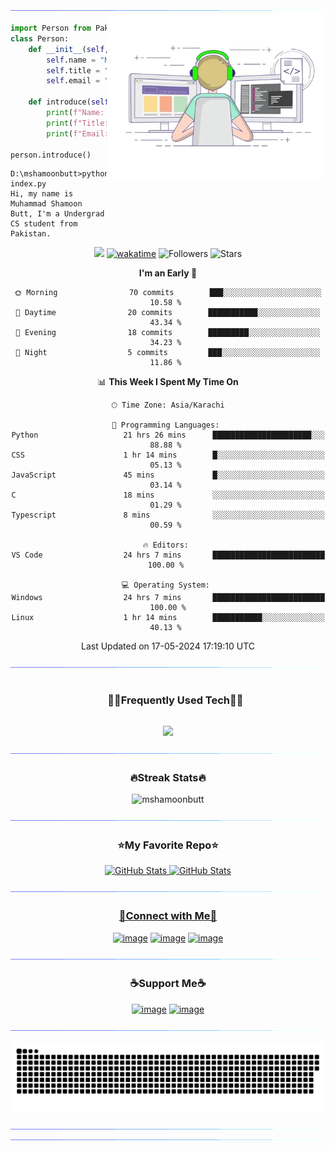 <!--
- !! Thank you for keeping this sign !!
- Original Creation by Deri Kurniawan (Deri-Kurniawan)
- Github Repository: https://github.com/Deri-Kurniawan/Deri-Kurniawan
- ⭐ Don't forget to give a star ⭐
-->

<!--x axis divider-->
<img src="/assets/images/horizontal-divider-gradient.gif">

<picture> 
<a href="https://media.giphy.com/media/SWoSkN6DxTszqIKEqv/giphy.gif" alt="Developer">
<img src="/assets//images/developer.webp" align="right" width="350">
</a>
</picture>

```python
import Person from Pakistan
class Person:
    def __init__(self, name, title, email):
        self.name = "Muhammad Shamoon Butt"
        self.title = "Undergrad CS Student"
        self.email = "buttshamoon175@gmail.com"

    def introduce(self):
        print(f"Name: {self.name}")
        print(f"Title: {self.title}")
        print(f"Email: {self.email}")

person.introduce()

```

```terminal
D:\mshamoonbutt>python index.py
Hi, my name is Muhammad Shamoon Butt, I'm a Undergrad CS student from Pakistan.
```

<div align="center">

![](https://komarev.com/ghpvc/?username=mshamoonbutt) [![wakatime](https://wakatime.com/badge/user/7cac5485-e095-4701-a765-e849ae400847.svg)](https://wakatime.com/@7cac5485-e095-4701-a765-e849ae400847) ![Followers](https://img.shields.io/github/followers/mshamoonbutt?label=Followers) ![Stars](https://img.shields.io/github/stars/mshamoonbutt?label=Stars)

<!--START_SECTION:waka-->
**I'm an Early 🐤** 

```text
🌞 Morning                70 commits        ███░░░░░░░░░░░░░░░░░░░░░░   10.58 % 
🌆 Daytime                20 commits        ███████████░░░░░░░░░░░░░░   43.34 % 
🌃 Evening                18 commits        █████████░░░░░░░░░░░░░░░░   34.23 % 
🌙 Night                  5 commits         ███░░░░░░░░░░░░░░░░░░░░░░   11.86 % 
```


📊 **This Week I Spent My Time On** 

```text
🕑︎ Time Zone: Asia/Karachi

💬 Programming Languages: 
Python                   21 hrs 26 mins      ██████████████████████░░░   88.88 % 
CSS                      1 hr 14 mins        █░░░░░░░░░░░░░░░░░░░░░░░░   05.13 % 
JavaScript               45 mins             █░░░░░░░░░░░░░░░░░░░░░░░░   03.14 % 
C                        18 mins             ░░░░░░░░░░░░░░░░░░░░░░░░░   01.29 % 
Typescript               8 mins              ░░░░░░░░░░░░░░░░░░░░░░░░░   00.59 % 

🔥 Editors: 
VS Code                  24 hrs 7 mins       █████████████████████████   100.00 % 

💻 Operating System: 
Windows                  24 hrs 7 mins       █████████████████████████   100.00 %
Linux                    1 hr 14 mins        ███████████░░░░░░░░░░░░░░   40.13 % 
```


 Last Updated on 17-05-2024 17:19:10 UTC
<!--END_SECTION:waka-->
  
</div>

<!--x axis divider-->
<img src="/assets/images/horizontal-divider-gradient.gif">

<!--h1 without bottom border-->
<div id="user-content-toc">
  <ul align="center">
    <summary><h3 style="display: inline-block">🧑‍💻Frequently Used Tech🧑‍💻</h3></summary>
  </ul>
</div>
<!--tech stack icons-->
<p align="center">
<a href="https://skillicons.dev">
<img src="https://skillicons.dev/icons?i=python,c,js,ts,html,css,react,fastapi,docker,r,git,vscode&perline=6" />
</a>
</p>

<!--x axis divider-->
<img src="/assets/images/horizontal-divider-gradient.gif">

<h3 align="center">🔥Streak Stats🔥</h3>

<!-- custom streak stats: https://git.io/streak-stats -->
<p align="center"><img src="https://streak-stats.demolab.com?user=mshamoonbutt&hide_border=true&type=png" alt="mshamoonbutt" /></p>

<!--x axis divider-->
<img src="/assets/images/horizontal-divider-gradient.gif">

<h3 align="center">⭐My Favorite Repo⭐</h3>

<div>
  <p align="center">
	<a href="https://github.com/mshamoonbutt/Programming-Fundamentals-Python">
      		<img src="https://github-readme-stats.vercel.app/api/pin/?username=mshamoonbutt&repo=Programming-Fundamentals-Python&theme=transparent" alt="GitHub Stats" />
    	</a>
	    <a href="https://github.com/mshamoonbutt/Movie-Management-System-tkinter-python">
      		<img src="https://github-readme-stats.vercel.app/api/pin/?username=mshamoonbutt&repo=Movie-Management-System-tkinter-python&theme=transparent" alt="GitHub Stats" />
</div>

<!--x axis divider-->
<img src="/assets/images/horizontal-divider-gradient.gif">

<!-- Connect with me -->
<h3 align="center">🤝Connect with Me🤝</h3>
<div align="center">

[![image](https://img.shields.io/badge/LinkedIn-0077B5?style=for-the-badge&logo=linkedin&logoColor=white)](https://www.linkedin.com/in/shamoonbutt/)
[![image](https://img.shields.io/badge/Instagram-E4405F?style=for-the-badge&logo=instagram&logoColor=white)](https://www.instagram.com/mshamoonbutt/)
[![image](https://img.shields.io/badge/Stack%20Overflow-EF8236?style=for-the-badge&logo=stackoverflow&logoColor=white)](https://stackoverflow.com/users/24027494/muhammad-shamoon-butt)
  
</div>

<!--x axis divider-->
<img src="/assets/images/horizontal-divider-gradient.gif">

<!-- Support me -->
<h3 align="center">☕Support Me☕</h3>

<div align="center">
  
[![image](https://img.shields.io/badge/Buy%20me%20a%20coffee-FFDD00?style=for-the-badge&logo=buymeacoffee&logoColor=white)]() [![image](https://img.shields.io/badge/ko--fi-F16061?style=for-the-badge&logo=ko-fi&logoColor=white)]()

<!--x axis divider-->
<img src="/assets/images/horizontal-divider-gradient.gif">

![Commit Snake History SVG](https://raw.githubusercontent.com/Deri-Kurniawan/Deri-Kurniawan/output/github-snake.svg)

<!--x axis divider-->
<img src="/assets/images/horizontal-divider-gradient.gif">


<!--x axis divider-->
<img src="/assets/images/horizontal-divider-gradient.gif">
